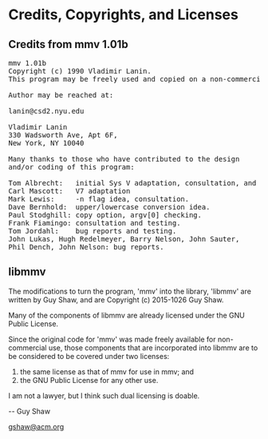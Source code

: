 # Credits, Copyrights, and Licenses

## Credits from mmv 1.01b

<pre>
mmv 1.01b
Copyright (c) 1990 Vladimir Lanin.
This program may be freely used and copied on a non-commercial basis.

Author may be reached at:

lanin@csd2.nyu.edu

Vladimir Lanin
330 Wadsworth Ave, Apt 6F,
New York, NY 10040

Many thanks to those who have contributed to the design
and/or coding of this program:

Tom Albrecht:   initial Sys V adaptation, consultation, and testing
Carl Mascott:   V7 adaptation
Mark Lewis:     -n flag idea, consultation.
Dave Bernhold:  upper/lowercase conversion idea.
Paul Stodghill: copy option, argv[0] checking.
Frank Fiamingo: consultation and testing.
Tom Jordahl:    bug reports and testing.
John Lukas, Hugh Redelmeyer, Barry Nelson, John Sauter,
Phil Dench, John Nelson: bug reports.
</pre>


## libmmv

The modifications to turn the program, 'mmv' into the library, 'libmmv'
are written by Guy Shaw, and are Copyright (c) 2015-1026 Guy Shaw.

Many of the components of libmmv are already licensed
under the GNU Public License.

Since the original code for 'mmv' was made freely available
for non-commercial use, those components that are incorporated
into libmmv are to be considered to be covered under two licenses:
  1) the same license as that of mmv for use in mmv; and
  2) the GNU Public License for any other use.

I am not a lawyer, but I think such dual licensing is doable.


-- Guy Shaw

   gshaw@acm.org

